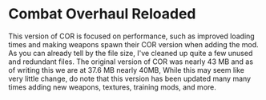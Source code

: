 # Combat Overhaul Reloaded
This version of COR is focused on performance, such as improved loading times and making weapons spawn their COR version when adding the mod. As you can already tell by the file size, I've cleaned up quite a few unused and redundant files. The original version of COR was nearly 43 MB and as of writing this we are at 37.6 MB nearly 40MB, While this may seem like very little change, do note that this version has been updated many many times adding new weapons, textures, training mods, and more.
